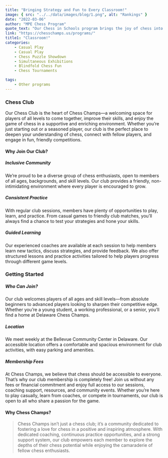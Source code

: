 ```yaml
---
title: "Bringing Strategy and Fun to Every Classroom!"
image: { src: "../../data/images/blog/1.png", alt: "Rankings" }
date: "2022-03-06"
author: "MPE Chess Program"
quote_text: "Our Chess in Schools program brings the joy of chess into classrooms, fostering critical thinking, strategy, and lifelong learning."
link: "https://chesschamps.us/programs/"
title1: "Classroom!"
categories:
    - Casual Play
    - Casual Play
    - Chess Puzzle Showdown
    - Simultaneous Exhibitions
    - Blindfold Chess Fun
    - Chess Tournaments

tags:
    - Other programs
---
```


### Chess Club

Our Chess Club is the heart of Chess Champs—a welcoming space for players of all levels to come together, improve their skills, and enjoy the game of chess in a supportive and enriching environment. Whether you’re just starting out or a seasoned player, our club is the perfect place to deepen your understanding of chess, connect with fellow players, and engage in fun, friendly competitions.

#### Why Join Our Club?

##### Inclusive Community
We’re proud to be a diverse group of chess enthusiasts, open to members of all ages, backgrounds, and skill levels. Our club provides a friendly, non-intimidating environment where every player is encouraged to grow.

##### Consistent Practice
With regular club sessions, members have plenty of opportunities to play, learn, and practice. From casual games to friendly club matches, you’ll always find a chance to test your strategies and hone your skills.

##### Guided Learning
Our experienced coaches are available at each session to help members learn new tactics, discuss strategies, and provide feedback. We also offer structured lessons and practice activities tailored to help players progress through different game levels.

### Getting Started

##### Who Can Join?
Our club welcomes players of all ages and skill levels—from absolute beginners to advanced players looking to sharpen their competitive edge. Whether you’re a young student, a working professional, or a senior, you’ll find a home at Delaware Chess Champs.

##### Location
We meet weekly at the Bellevue Community Center in Delaware. Our accessible location offers a comfortable and spacious environment for club activities, with easy parking and amenities.

##### Membership Fees
At Chess Champs, we believe that chess should be accessible to everyone. That’s why our club membership is completely free! Join us without any fees or financial commitment and enjoy full access to our sessions, coaching support, resources, and community events. Whether you’re here to play casually, learn from coaches, or compete in tournaments, our club is open to all who share a passion for the game.


#### Why Chess Champs?




> Chess Champs isn’t just a chess club; it’s a community dedicated to fostering a love for chess in a positive and inspiring atmosphere. With dedicated coaching, continuous practice opportunities, and a strong support system, our club empowers each member to explore the depths of their chess potential while enjoying the camaraderie of fellow chess enthusiasts.


